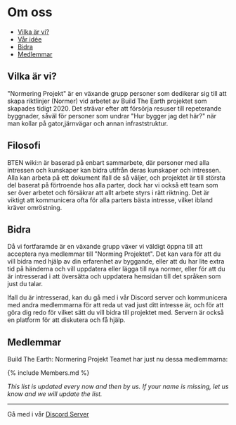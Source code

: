 # Om oss
* [Vilka är vi?](#vilka-är-vi)
* [Vår idée](#vår-idée)
* [Bidra](#bidra)
* [Medlemmar](#medlemmar)

## Vilka är vi?

"Normering Projekt" är en växande grupp personer som dedikerar sig till att skapa riktlinjer (Normer) vid arbetet av Build The Earth projektet som skapades tidigt 2020.
Det strävar efter att försörja resuser till repeterande byggnader, såväl för personer som undrar "Hur bygger jag det här?" när man kollar på gator,järnvägar och annan infraststruktur.

## Filosofi

BTEN wiki:n är baserad på enbart sammarbete, där personer med alla intressen och kunskaper kan bidra utifrån deras kunskaper och intressen.
Alla kan arbeta på ett dokument ifall de så väljer, och projektet är till största del baserat på förtroende hos alla parter, dock har vi också ett team som ser över arbetet och försäkrar att allt arbete styrs i rätt riktning.
Det är viktigt att kommunicera ofta för alla parters bästa intresse, vilket ibland kräver omröstning.

## Bidra

Då vi fortfaramde är en växande grupp växer vi väldigt öppna till att acceptera nya medlemmar till "Norming Projektet".
Det kan vara för att du vill bidra med hjälp av din erfarenhet av byggande, eller att du har lite extra tid på händerna och vill uppdatera eller lägga till nya normer, eller för att du är intresserad i att översätta och uppdatera hemsidan till det språken som just du talar.

Ifall du är intresserad, kan du gå med i vår Discord server och kommunicera med andra medlemmarna för att reda ut vad just ditt intresse är, och för att göra dig redo för vilket sätt du vill bidra till projektet med.
Servern är också en platform för att diskutera och få hjälp.

## Medlemmar

Build The Earth: Normering Projekt Teamet har just nu dessa medlemmarna:

{% include Members.md %}

*This list is updated every now and then by us. If your name is missing, let us know and we will update the list.*

***

Gå med i vår [Discord Server](https://discord.gg/eXzrZSx)